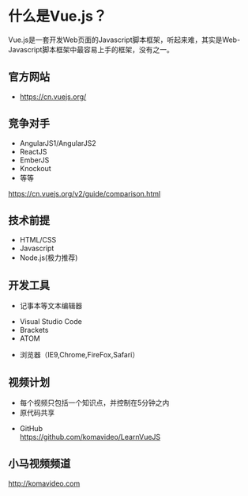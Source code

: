 什么是Vue.js？
==============

Vue.js是一套开发Web页面的Javascript脚本框架，听起来难，其实是Web-Javascript脚本框架中最容易上手的框架，没有之一。

## 官方网站

* https://cn.vuejs.org/

## 竞争对手

* AngularJS1/AngularJS2
* ReactJS
* EmberJS
* Knockout
* 等等

https://cn.vuejs.org/v2/guide/comparison.html

## 技术前提
* HTML/CSS
* Javascript
* Node.js(极力推荐)

## 开发工具
* 记事本等文本编辑器
 - Visual Studio Code
 - Brackets
 - ATOM
* 浏览器（IE9,Chrome,FireFox,Safari）

## 视频计划
* 每个视频只包括一个知识点，并控制在5分钟之内
* 原代码共享
 - GitHub  
   https://github.com/komavideo/LearnVueJS

## 小马视频频道

http://komavideo.com


